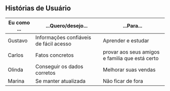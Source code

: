 ## Histórias de Usuário


| Eu como ... |...Quero/desejo...|...Para...|
|------|------|----------|
| Gustavo | Informações confiáveis de fácil acesso |Aprender e estudar|
| Carlos | Fatos concretos| provar aos seus amigos e familia que está certo|
| Olinda | Conseguir os dados corretos |Melhorar suas vendas|
| Marina | Se manter atualizada| Não ficar de fora |

